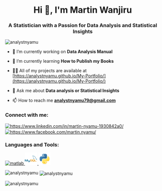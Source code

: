<h1 align="center">Hi 👋, I'm Martin Wanjiru</h1>
<h3 align="center">A Statistician with a Passion for Data Analysis and Statistical Insights</h3>

<p align="left"> <img src="https://komarev.com/ghpvc/?username=analystnyamu&label=Profile%20views&color=0e75b6&style=flat" alt="analystnyamu" /> </p>

- 🔭 I’m currently working on **Data Analysis Manual**

- 🌱 I’m currently learning **How to Publish my Books**

- 👨‍💻 All of my projects are available at [https://analystnyamu.github.io/My-Portfolio/](https://analystnyamu.github.io/My-Portfolio/)

- 💬 Ask me about **Data analysis or Statistical Insights**

- 📫 How to reach me **analystnyamu79@gmail.com**

<h3 align="left">Connect with me:</h3>
<p align="left">
<a href="https://linkedin.com/in/https://www.linkedin.com/in/martin-nyamu-1930842a0/" target="blank"><img align="center" src="https://raw.githubusercontent.com/rahuldkjain/github-profile-readme-generator/master/src/images/icons/Social/linked-in-alt.svg" alt="https://www.linkedin.com/in/martin-nyamu-1930842a0/" height="30" width="40" /></a>
<a href="https://fb.com/https://www.facebook.com/martin.nyamu/" target="blank"><img align="center" src="https://raw.githubusercontent.com/rahuldkjain/github-profile-readme-generator/master/src/images/icons/Social/facebook.svg" alt="https://www.facebook.com/martin.nyamu/" height="30" width="40" /></a>
</p>

<h3 align="left">Languages and Tools:</h3>
<p align="left"> <a href="https://www.mathworks.com/" target="_blank" rel="noreferrer"> <img src="https://upload.wikimedia.org/wikipedia/commons/2/21/Matlab_Logo.png" alt="matlab" width="40" height="40"/> </a> <a href="https://www.mysql.com/" target="_blank" rel="noreferrer"> <img src="https://raw.githubusercontent.com/devicons/devicon/master/icons/mysql/mysql-original-wordmark.svg" alt="mysql" width="40" height="40"/> </a> <a href="https://www.python.org" target="_blank" rel="noreferrer"> <img src="https://raw.githubusercontent.com/devicons/devicon/master/icons/python/python-original.svg" alt="python" width="40" height="40"/> </a> </p>

<p><img align="left" src="https://github-readme-stats.vercel.app/api/top-langs?username=analystnyamu&show_icons=true&locale=en&layout=compact" alt="analystnyamu" /></p>

<p>&nbsp;<img align="center" src="https://github-readme-stats.vercel.app/api?username=analystnyamu&show_icons=true&locale=en" alt="analystnyamu" /></p>

<p><img align="center" src="https://github-readme-streak-stats.herokuapp.com/?user=analystnyamu&" alt="analystnyamu" /></p>

